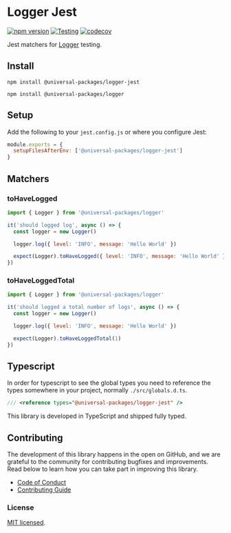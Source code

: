 # Logger Jest

[![npm version](https://badge.fury.io/js/@universal-packages%2Flogger-jest.svg)](https://www.npmjs.com/package/@universal-packages/logger-jest)
[![Testing](https://github.com/universal-packages/universal-logger-jest/actions/workflows/testing.yml/badge.svg)](https://github.com/universal-packages/universal-logger-jest/actions/workflows/testing.yml)
[![codecov](https://codecov.io/gh/universal-packages/universal-logger-jest/branch/main/graph/badge.svg?token=CXPJSN8IGL)](https://codecov.io/gh/universal-packages/universal-logger-jest)

Jest matchers for [Logger](https://github.com/universal-packages/universal-logger) testing.

## Install

```shell
npm install @universal-packages/logger-jest

npm install @universal-packages/logger
```

## Setup

Add the following to your `jest.config.js` or where you configure Jest:

```js
module.exports = {
  setupFilesAfterEnv: ['@universal-packages/logger-jest']
}
```

## Matchers

### toHaveLogged

```js
import { Logger } from '@universal-packages/logger'

it('should logged log', async () => {
  const logger = new Logger()

  logger.log({ level: 'INFO', message: 'Hello World' })

  expect(Logger).toHaveLogged({ level: 'INFO', message: 'Hello World' })
})
```

### toHaveLoggedTotal

```js
import { Logger } from '@universal-packages/logger'

it('should logged a total number of logs', async () => {
  const logger = new Logger()

  logger.log({ level: 'INFO', message: 'Hello World' })

  expect(Logger).toHaveLoggedTotal(1)
})
```

## Typescript

In order for typescript to see the global types you need to reference the types somewhere in your project, normally `./src/globals.d.ts`.

```ts
/// <reference types="@universal-packages/logger-jest" />
```

This library is developed in TypeScript and shipped fully typed.

## Contributing

The development of this library happens in the open on GitHub, and we are grateful to the community for contributing bugfixes and improvements. Read below to learn how you can take part in improving this library.

- [Code of Conduct](./CODE_OF_CONDUCT.md)
- [Contributing Guide](./CONTRIBUTING.md)

### License

[MIT licensed](./LICENSE).
